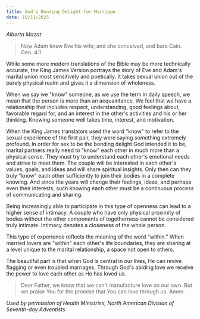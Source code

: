 ```yaml
---
title: God's Bonding Delight for Marriage
date: 10/11/2025
---
```


_Alberta Mazat_

> <p></p>
> Now Adam knew Eve his wife; and she conceived, and bare Cain. Gen. 4:1.

While some more modern translations of the Bible may be more technically accurate, the King James Version portrays the story of Eve and Adam's marital union most sensitively and poetically. It takes sexual union out of the purely physical realm and gives it a dimension of wholeness.

When we say we "know" someone, as we use the term in daily speech, we mean that the person is more than an acquaintance. We feel that we have a relationship that includes respect, understanding, good feelings about, favorable regard for, and an interest in the other's activities and his or her thinking. Knowing someone well takes time, interest, and motivation.

When the King James translators used the word "know" to refer to the sexual experience of the first pair, they were saying something extremely profound. In order for sex to be the bonding delight God intended it to be, marital partners really need to "know" each other in much more than a physical sense. They must try to understand each other's emotional needs and strive to meet them. The couple will be interested in each other's values, goals, and ideas and will share spiritual insights. Only then can they truly "know" each other sufficiently to join their bodies in a complete knowing. And since the years will change their feelings, ideas, and perhaps even their interests, such knowing each other must be a continuous process of communicating and sharing.

Being increasingly able to participate in this type of openness can lead to a higher sense of intimacy. A couple who have only physical proximity of bodies without the other components of togetherness cannot be considered truly intimate. Intimacy denotes a closeness of the whole person.

This type of experience reflects the meaning of the word "within." When married lovers are "within" each other's life boundaries, they are sharing at a level unique to the marital relationship, a space not open to others.

The beautiful part is that when God is central in our lives, He can revive flagging or even troubled marriages. Through God's abiding love we receive the power to love each other as He has loved us.

> <callout></callout>
> Dear Father, we know that we can't manufacture love on our own. But we praise You for the promise that You can love through us. Amen.

_Used by permission of Health Ministries, North American Division of Seventh-day Adventists._